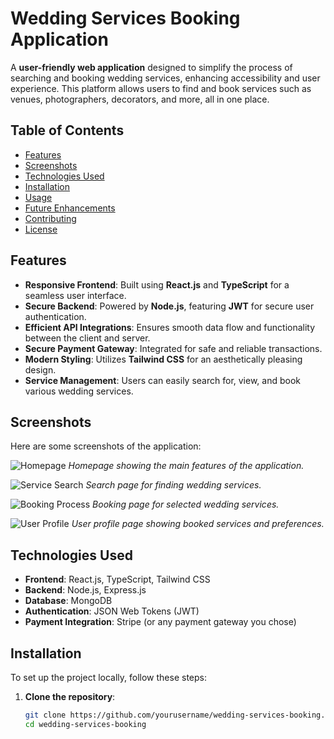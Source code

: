 # Wedding Services Booking Application

A **user-friendly web application** designed to simplify the process of searching and booking wedding services, enhancing accessibility and user experience. This platform allows users to find and book services such as venues, photographers, decorators, and more, all in one place.

## Table of Contents

- [Features](#features)
- [Screenshots](#screenshots)
- [Technologies Used](#technologies-used)
- [Installation](#installation)
- [Usage](#usage)
- [Future Enhancements](#future-enhancements)
- [Contributing](#contributing)
- [License](#license)

## Features

- **Responsive Frontend**: Built using **React.js** and **TypeScript** for a seamless user interface.
- **Secure Backend**: Powered by **Node.js**, featuring **JWT** for secure user authentication.
- **Efficient API Integrations**: Ensures smooth data flow and functionality between the client and server.
- **Secure Payment Gateway**: Integrated for safe and reliable transactions.
- **Modern Styling**: Utilizes **Tailwind CSS** for an aesthetically pleasing design.
- **Service Management**: Users can easily search for, view, and book various wedding services.

## Screenshots

Here are some screenshots of the application:

![Homepage](path/to/screenshot1.png)
*Homepage showing the main features of the application.*

![Service Search](path/to/screenshot2.png)
*Search page for finding wedding services.*

![Booking Process](path/to/screenshot3.png)
*Booking page for selected wedding services.*

![User Profile](path/to/screenshot4.png)
*User profile page showing booked services and preferences.*

## Technologies Used

- **Frontend**: React.js, TypeScript, Tailwind CSS
- **Backend**: Node.js, Express.js
- **Database**: MongoDB
- **Authentication**: JSON Web Tokens (JWT)
- **Payment Integration**: Stripe (or any payment gateway you chose)

## Installation

To set up the project locally, follow these steps:

1. **Clone the repository**:
   ```bash
   git clone https://github.com/yourusername/wedding-services-booking.git
   cd wedding-services-booking
